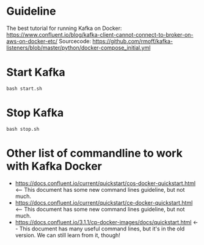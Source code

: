 # Guideline
The best tutorial for running Kafka on Docker: https://www.confluent.io/blog/kafka-client-cannot-connect-to-broker-on-aws-on-docker-etc/
Sourcecode: https://github.com/rmoff/kafka-listeners/blob/master/python/docker-compose_initial.yml

# Start Kafka
`bash start.sh`

# Stop Kafka
`bash stop.sh`

# Other list of commandline to work with Kafka Docker
- https://docs.confluent.io/current/quickstart/cos-docker-quickstart.html <-- This document has some new command lines guideline, but not much.
- https://docs.confluent.io/current/quickstart/ce-docker-quickstart.html <-- This document has some new command lines guideline, but not much.
- https://docs.confluent.io/3.1.1/cp-docker-images/docs/quickstart.html <-- This document has many useful command lines, but it's in the old version. We can still learn from it, though!
